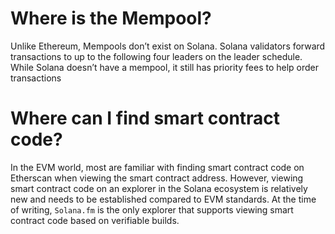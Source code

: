 # Where is the Mempool?

Unlike Ethereum, Mempools don’t exist on Solana. Solana validators forward transactions to up to the following four leaders on the leader schedule. While Solana doesn’t have a mempool, it still has priority fees to help order transactions

# Where can I find smart contract code?

In the EVM world, most are familiar with finding smart contract code on Etherscan when viewing the smart contract address. However, viewing smart contract code on an explorer in the Solana ecosystem is relatively new and needs to be established compared to EVM standards. At the time of writing, `Solana.fm` is the only explorer that supports viewing smart contract code based on verifiable builds.
